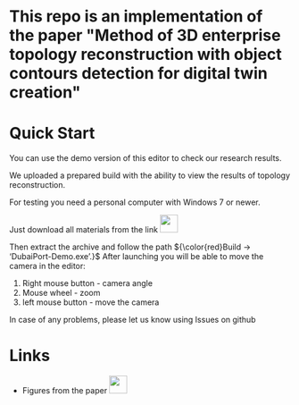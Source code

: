 # This repo is an implementation of the paper "Method of 3D enterprise topology reconstruction with object contours detection for digital twin creation"

# Quick Start
You can use the demo version of this editor to check our research results.

We uploaded a prepared build with the ability to view the results of topology reconstruction. 

For testing you need a personal computer with Windows 7 or newer.

Just download all materials from the link <a href="https://drive.google.com/file/d/1OXp1AdsDdLcMZoXFxxz-5aOVxLgT7IOp/view?usp=sharing"><img src="https://iili.io/HCNp5Wg.th.png" width="32" height="32"></a>

Then extract the archive and follow the path ${\color{red}Build -> ‘DubaiPort-Demo.exe’.}$ 
After launching you will be able to move the camera in the editor:
1. Right mouse button - camera angle
2. Mouse wheel - zoom
3. left mouse button - move the camera
 
In case of any problems, please let us know using Issues on github

# Links
- Figures from the paper <a href="https://drive.google.com/drive/folders/1cEmHYsmUXvrRpRw4yyFk2qYuDjJnihYV?usp=sharing"><img src="https://iili.io/HCNp5Wg.th.png" width="32" height="32"></a>
